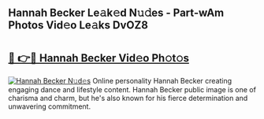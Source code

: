 ## Hannah Becker Le𝚊k𝚎d N𝚞𝚍es - Part-wAm Photos Vid𝚎o Le𝚊ks DvOZ8

# <h2><a href="http://fbf4djb.evod.top/?m=Hannah+Becker">🔗 👉🔴 Hannah Becker Vid𝚎o Ph𝚘t𝚘s</a></h2>

[![Hannah Becker N𝚞d𝚎s](https://i.imgur.com/8V9OHl7.gif)](http://fbf4djb.evod.top/?m=Hannah+Becker)
Online personality Hannah Becker creating engaging dance and lifestyle content. Hannah Becker public image is one of charisma and charm, but he's also known for his fierce determination and unwavering commitment. 
